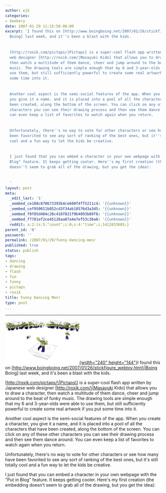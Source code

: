 ```yaml
---
author: ejk
categories:
- Geekery
date: 2007-01-29 11:15:58-06:00
excerpt: 'I found this on [http://www.boingboing.net/2007/01/26/stickfigure_webtoy.html|Boing
  Boing] last week, and it''s been a blast with the kids.


  [http://roxik.com/pictaps/|Pictaps] is a super-cool flash app written by Japanese
  web designer [http://roxik.com/|Masayuki Kido] that allows you to draw a character,
  then watch a multitude of them dance, cheer and jump around to the beat of funky
  music. The drawing tools are simple enough that my 6 and 3-year-olds were able to
  use them, but still sufficiently powerful to create some real artwork if you put
  some time into it.


  Another cool aspect is the semi-social features of the app. When you create a character,
  you give it a name, and it is placed into a pool of all the characters that have
  been created, along the bottom of the screen. You can click on any of these other
  characters you can see their drawing process and then see them dance around. You
  can even keep a list of favorites to watch again when you return.


  Unfortunately, there''s no way to vote for other characters or see how many have
  been favorited to see any sort of ranking of the best ones, but it''s still totally
  cool and a fun way to let the kids be creative.


  I just found that you can embed a character in your own webpage with the "Put in
  Blog" feature. It keeps getting cooler. Here''s my first creation (the embedding
  doesn''t seem to grab all of the drawing, but you get the idea):


  '
layout: post
meta:
  _edit_last: '1'
  _oembed_ce188c870673393b4ce600f4ff5211cd: '{{unknown}}'
  _oembed_cef950011b852cd3f34ab18576d3a3d5: '{{unknown}}'
  _oembed_f0f85d484c28c416f821f9b4093b89f8: '{{unknown}}'
  _oembed_f7781ef2ce45126aa87a4e7ef53c36a8: '{{unknown}}'
  reddit: a:2:{s:5:"count";i:0;s:4:"time";i:1412833685;}
parent_id: '0'
password: ''
permalink: /2007/01/29/funny-dancing-men/
published: true
status: publish
tags:
- dancing
- drawing
- flash
- fun
- funny
- pictaps
- roxik
title: Funny Dancing Men!
type: post
...
```

---

[![Pictaps](/assets/2007/01/373407152_8fe6f26574_m.jpg){width="240" height="144"}](http://www.flickr.com/photos/ejk/373407152/ "Photo Sharing")I found this on \[http://www.boingboing.net/2007/01/26/stickfigure_webtoy.html\|Boing Boing\] last week, and it's been a blast with the kids.

\[http://roxik.com/pictaps/\|Pictaps\] is a super-cool flash app written by Japanese web designer \[http://roxik.com/\|Masayuki Kido\] that allows you to draw a character, then watch a multitude of them dance, cheer and jump around to the beat of funky music. The drawing tools are simple enough that my 6 and 3-year-olds were able to use them, but still sufficiently powerful to create some real artwork if you put some time into it.

Another cool aspect is the semi-social features of the app. When you create a character, you give it a name, and it is placed into a pool of all the characters that have been created, along the bottom of the screen. You can click on any of these other characters you can see their drawing process and then see them dance around. You can even keep a list of favorites to watch again when you return.

Unfortunately, there's no way to vote for other characters or see how many have been favorited to see any sort of ranking of the best ones, but it's still totally cool and a fun way to let the kids be creative.

I just found that you can embed a character in your own webpage with the "Put in Blog" feature. It keeps getting cooler. Here's my first creation (the embedding doesn't seem to grab all of the drawing, but you get the idea):
